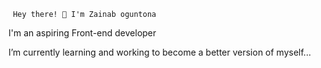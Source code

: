      Hey there! 👋 I'm Zainab oguntona 
   I'm an aspiring Front-end developer

   
 I’m currently learning and working to become a better version of myself...

<!---
zainab-oguntona/zainab-oguntona is a ✨ special ✨ repository because its `README.md` (this file) appears on your GitHub profile.
You can click the Preview link to take a look at your changes.
--->
